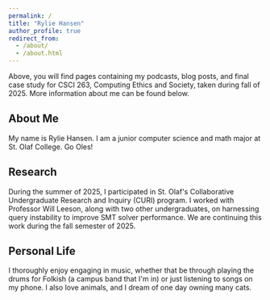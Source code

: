 ```yaml
---
permalink: /
title: "Rylie Hansen"
author_profile: true
redirect_from: 
  - /about/
  - /about.html
---
```


Above, you will find pages containing my podcasts, blog posts, and final case study for CSCI 263, Computing Ethics and Society, taken during fall of 2025. More information about me can be found below.

About Me
---
My name is Rylie Hansen. I am a junior computer science and math major at St. Olaf College. Go Oles!

Research 
---
During the summer of 2025, I participated in St. Olaf's Collaborative Undergraduate Research and Inquiry (CURI) program. I worked with Professor Will Leeson, along with two other undergraduates, on harnessing query instability to improve SMT solver performance. We are continuing this work during the fall semester of 2025.
 
Personal Life
---
I thoroughly enjoy engaging in music, whether that be through playing the drums for Folkish (a campus band that I'm in) or just listening to songs on my phone. I also love animals, and I dream of one day owning many cats.
